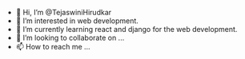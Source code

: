 - 👋 Hi, I’m @TejaswiniHirudkar
- 👀 I’m interested in web development.
- 🌱 I’m currently learning react and django for the web development.
- 💞️ I’m looking to collaborate on ...
- 📫 How to reach me ...

<!---
TejaswiniHirudkar/TejaswiniHirudkar is a ✨ special ✨ repository because its `README.md` (this file) appears on your GitHub profile.
You can click the Preview link to take a look at your changes.
--->
